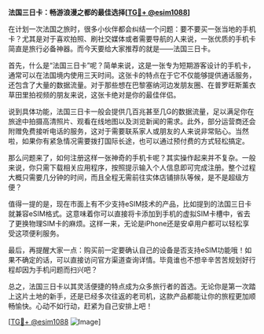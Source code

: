 **法国三日卡：畅游浪漫之都的最佳选择[[TG💪+ @esim1088](https://t.me/s/esim1088)]**

在计划一次法国之旅时，很多小伙伴都会纠结一个问题：要不要买一张当地的手机卡？尤其是对于喜欢拍照、刷社交媒体或者需要导航的人来说，一张优质的手机卡简直是旅行必备神器。而今天要给大家推荐的就是——法国三日卡。

首先，什么是“法国三日卡”呢？简单来说，这是一张专为短期游客设计的手机卡，通常可以在法国境内使用三天时间。这张卡的特点在于它不仅能够提供通话服务，还包含了大量的数据流量。对于那些想在巴黎塞纳河边发朋友圈、在普罗旺斯薰衣草田里拍视频的朋友来说，这张卡绝对是你的最佳伴侣。

说到具体功能，法国三日卡一般会提供几百兆甚至几G的数据流量，足以满足你在旅途中拍摄高清照片、观看在线地图以及浏览新闻的需求。此外，部分运营商还会附赠免费接听电话的服务，这对于需要联系家人或朋友的人来说非常贴心。当然啦，如果你有紧急情况需要拨打国际长途，也可以通过预付费的方式轻松搞定。

那么问题来了，如何注册这样一张神奇的手机卡呢？其实操作起来并不复杂。一般来说，你只需下载相关应用程序，按照提示输入个人信息即可完成注册。整个过程大概只需要几分钟的时间，而且全程无需前往实体店铺排队等候，是不是超级方便？

值得一提的是，现在市面上有不少支持eSIM技术的产品，比如提到的法国三日卡就兼容eSIM格式。这意味着你可以直接将卡添加到手机的虚拟SIM卡槽中，省去了更换物理SIM卡的麻烦。这样一来，无论是iPhone还是安卓用户都可以轻松享受这项便利服务。

最后，再提醒大家一点：购买前一定要确认自己的设备是否支持eSIM功能哦！如果不确定的话，可以直接访问官方渠道查询详情。毕竟谁也不想辛辛苦苦规划好行程却因为手机问题而扫兴吧？

总之，法国三日卡以其灵活便捷的特点成为众多旅行者的首选。无论你是第一次踏上这片土地的新手，还是已经多次往返的老司机，这款产品都能让你的旅程更加顺畅愉快。心动不如行动，赶紧为自己安排上吧！

[[TG💪+ @esim1088](https://t.me/s/esim1088) ![Image](https://i.postimg.cc/4NQfJmqS/Snipaste-2025-05-13-00-14-12.png)]